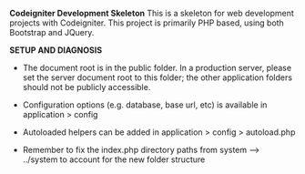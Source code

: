 __Codeigniter Development Skeleton__
This is a skeleton for web development projects with Codeigniter.
This project is primarily PHP based, using both Bootstrap and JQuery.

__SETUP AND DIAGNOSIS__

* The document root is in the public folder. In a production server, please set the server document root to this folder; the other application folders should not be publicly accessible.

* Configuration options (e.g. database, base url, etc) is available in application > config

* Autoloaded helpers can be added in application > config > autoload.php

* Remember to fix the index.php directory paths from system --> ../system to account for the new folder structure